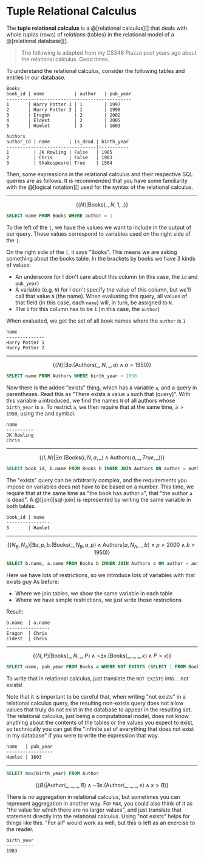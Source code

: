 # Tuple Relational Calculus

The __tuple relational calculus__ is a @[relational calculus][] that deals with whole
*tuples* (rows) of *relations* (tables) in the relational model of a @[relational database][].

>   The following is adapted from my CS348 Piazza post years ago about the relational calculus.
>   Good times.

To understand the relational calculus, consider the following tables and entries in our database.

```
Books
book_id | name           | author   | pub_year
----------------------------------------------
1       | Harry Potter 1 | 1        | 1997
2       | Harry Potter 2 | 1        | 1998
3       | Eragon         | 2        | 2002
4       | Eldest         | 2        | 2005
5       | Hamlet         | 3        | 1603

Authors
author_id | name       | is_dead | birth_year
---------------------------------|-----------
1         | JK Rowling | False   | 1965
2         | Chris      | False   | 1983
3         | Shakespeare| True    | 1564
```

Then, some expressions in the relational calculus and their respective SQL queries are as follows.
It is recommended that you have some familiarity with the @[logical notation][] used for the syntax
of the relational calculus.

-----

$$
\{ \langle N \rangle | \text{Books}\langle \_, N, 1, \_ \rangle \}
$$

```sql
SELECT name FROM Books WHERE author = 1
```

To the left of the `|`, we have the values we want to include in the output of our query.
These values correspond to variables used on the right side of the `|`.

On the right side of the `|`, it says "Books". This means we are asking something
about the books table. In the brackets by books we have 3 kinds of values:
*   An underscore for I don't care about this column (in this case, the `id` and `pub_year`)
*   A variable (e.g. `N`) for I don't specify the value of this column, but we'll call that value `N` (the name).
    When evaluating this query, all values of that field (in this case, each `name`) will, in turn, be assigned
    to `N`.
*   The `1` for this column has to be `1` (in this case, the `author`)


When evaluated, we get the set of all book names where the `author` is `1`

```
name
--------------
Harry Potter 1
Harry Potter 2
```

-----

$$
\{ \langle N \rangle | \exists a.(\text{Authors}\langle \_, N, \_, a\rangle \wedge a > 1950)\}
$$

```sql
SELECT name FROM Authors WHERE birth_year > 1950
```

Now there is the added "exists" thing, which has a variable `a`, and a query in parentheses. Read this as
"There exists a value `a` such that (query)". With this variable `a` introduced, we find the names `N` of
all authors whose `birth_year` is `a`. To restrict `a`, we then require that at the same time, `a > 1950`,
using the and symbol.

```
name
----------
JK Rowling
Chris
```

-----

$$
\{ \langle I, N\rangle | \exists a.(\text{Books}\langle I, N, a, \_ \rangle \wedge \text{Authors}\langle a, \_, True, \_\rangle)\}
$$

```sql
SELECT book_id, b.name FROM Books b INNER JOIN Authors ON author = author_id WHERE is_dead = True
```

The "exists" query can be arbitrarily complex, and the requirements you impose on variables does not have
to be based on a number. This time, we require that at the same time as "the book has author `a`", that
"the author `a` is dead". A @[join][sql-join] is represented by writing the same variable in both tables.

```
book_id | name
----------------
5       | Hamlet
```

-----

$$
\{ \langle N_B, N_A \rangle | \exists a, p, b.( \text{Books}\langle \_, N_B, a, p \rangle \wedge \text{Authors}\langle a, N_A, \_, b \rangle \wedge p > 2000 \wedge b > 1950)\}
$$

```sql
SELECT b.name, a.name FROM Books b INNER JOIN Authors a ON author = author_id WHERE b.pub_year > 2000 AND a.birth_year > 1950
```

Here we have lots of restrictions, so we introduce lots of variables with that exists guy
As before:
*   Where we join tables, we show the same variable in each table
*   Where we have simple restrictions, we just write those restrictions

Result:

```
b.name  | a.name
----------------
Eragon  | Chris
Eldest  | Chris
```

-----

$$
\{ \langle N, P \rangle | \text{Books}\langle \_, N, \_, P \rangle \wedge \neg \exists x.(\text{Books}\langle \_, \_, \_, x\rangle \wedge P > x) \}
$$

```sql
SELECT name, pub_year FROM Books a WHERE NOT EXISTS (SELECT 1 FROM Books b WHERE a.pub_year > b.pub_year)
```

To write that in relational calculus, just translate the `NOT EXISTS` into... not exists!

Note that it is important to be careful that, when writing "not exists" in a relational calculus query,
the resulting non-exists query does not allow values that truly do not exist in the database to appear
in the resulting set. The relational calculus, just being a computational model, does not know anything
about the contents of the tables or the values you expect to exist, so technically you can get
the "infinite set of everything that does not exist in my database" if you were to write the expression
that way.

```
name   | pub_year
-----------------
Hamlet | 1603
```

-----

```sql
SELECT max(birth_year) FROM Author
```

$$
\{ \langle B \rangle | \text{Author} \langle \_, \_, \_, B \rangle \wedge \neg \exists x.(\text{Author}\langle \_, \_, \_, x\rangle \wedge x > B)\}
$$

There is no aggregation in relational calculus, but sometimes you can represent aggregation in another way.
For `MAX`, you could also think of it as "the value for which there are no larger values", and
just translate that statement directly into the relational calculus. Using "not exists" helps for
things like this. "For all" would work as well, but this is left as an exercise to the reader.

```
birth_year
----------
1983
```
